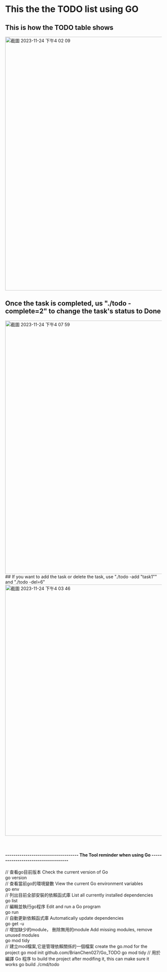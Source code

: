 
# This the the TODO list using GO

## This is how the TODO table shows
<img width="816" alt="截圖 2023-11-24 下午4 02 09" src="https://github.com/BrianChen027/Go_TODO/assets/97871497/1c4f7805-614e-4c4d-a334-d92c05299797">

## Once the task is completed, us "./todo -complete=2" to change the task's status to Done
<img width="815" alt="截圖 2023-11-24 下午4 07 59" src="https://github.com/BrianChen027/Go_TODO/assets/97871497/98b2f71c-cb02-4bfe-bd6e-227822410b09">
## If you want to add the task or delete the task, use "./todo -add "task1"" and "./todo -del=6" 
<img width="808" alt="截圖 2023-11-24 下午4 03 46" src="https://github.com/BrianChen027/Go_TODO/assets/97871497/cfedfe0a-7c72-4a1e-94ae-757d0c276671">

<br/>
<br/>
<br/>

#### ------------------------------------ The Tool reminder when using Go ------------------------------------


// 查看go目前版本 Check the current version of Go<br/>
go version <br/>
// 查看當前go的環境變數 View the current Go environment variables<br/>
go env <br/>
// 列出目前全部安裝的依賴函式庫 List all currently installed dependencies<br/>
go list <br/>
// 編輯並執行go程序 Edit and run a Go program<br/>
go run <br/>
// 自動更新依賴函式庫 Automatically update dependencies <br/>
go get -u <br/>
// 增加缺少的module， 刪除無用的module Add missing modules, remove unused modules<br/>
go mod tidy <br/>
// 建立mod檔案,它是管理依賴關係的一個檔案 create the go.mod for the project
go mod init github.com/BrianChen027/Go_TODO
go mod tidy
// 用於編譯 Go 程序 to build the project after modifing it, this can make sure it works
go build ./cmd/todo
